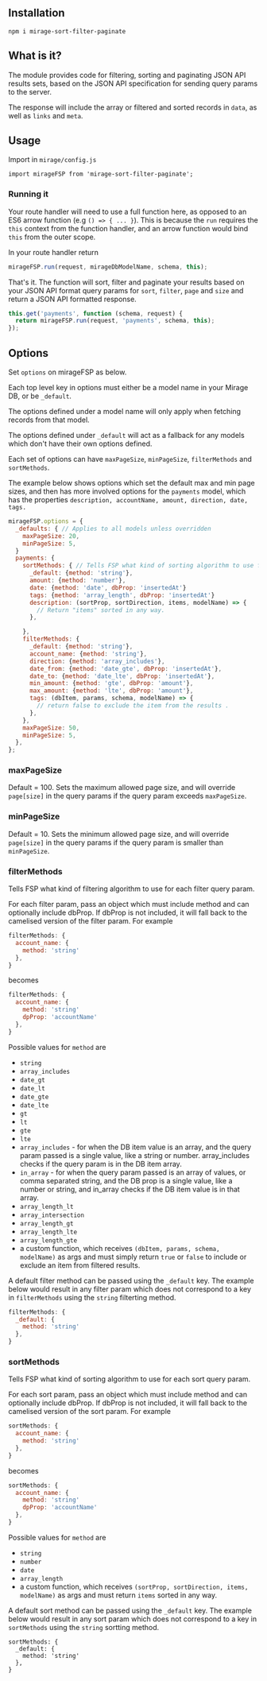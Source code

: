 ## Installation

`npm i mirage-sort-filter-paginate`

## What is it?

The module provides code for filtering, sorting and paginating JSON API results sets, based on the JSON API specification for sending query params to the server.

The response will include the array or filtered and sorted records in `data`, as well as `links` and `meta`.

## Usage

Import in `mirage/config.js`

`import mirageFSP from 'mirage-sort-filter-paginate';`

### Running it

Your route handler will need to use a full function here, as opposed to an ES6 arrow function (e.g `() => { ... }`). This is because the `run` requires the `this` context from the function handler, and an arrow function would bind `this` from the outer scope.

In your route handler return

```javascript
mirageFSP.run(request, mirageDbModelName, schema, this);
```

That's it. The function will sort, filter and paginate your results based on your JSON API format query params for `sort`, `filter`, `page` and `size` and return a JSON API formatted response.

```javascript
this.get('payments', function (schema, request) {
  return mirageFSP.run(request, 'payments', schema, this);
});
```

## Options

Set `options` on mirageFSP as below.

Each top level key in options must either be a model name in your Mirage DB, or be `_default`.

The options defined under a model name will only apply when fetching records from that model.

The options defined under `_default` will act as a fallback for any models which don't have their own options defined.

Each set of options can have `maxPageSize`, `minPageSize`, `filterMethods` and `sortMethods`.

The example below shows options which set the default max and min page sizes, and then has more involved options for the `payments` model, which has the properties `description, accountName, amount, direction, date, tags.`

```javascript
mirageFSP.options = {
  _defaults: { // Applies to all models unless overridden
    maxPageSize: 20,
    minPageSize: 5,
  }
  payments: {
    sortMethods: { // Tells FSP what kind of sorting algorithm to use for each sortable query param. The default is string, so you only need to specificy the sortMethod for number, date and arrayLength.
      _default: {method: 'string'},
      amount: {method: 'number'},
      date: {method: 'date', dbProp: 'insertedAt'}
      tags: {method: 'array_length', dbProp: 'insertedAt'}
      description: (sortProp, sortDirection, items, modelName) => {
        // Return "items" sorted in any way.
      },

    },
    filterMethods: {
      _default: {method: 'string'},
      account_name: {method: 'string'},
      direction: {method: 'array_includes'},
      date_from: {method: 'date_gte', dbProp: 'insertedAt'},
      date_to: {method: 'date_lte', dbProp: 'insertedAt'},
      min_amount: {method: 'gte', dbProp: 'amount'},
      max_amount: {method: 'lte', dbProp: 'amount'},
      tags: (dbItem, params, schema, modelName) => {
        // return false to exclude the item from the results .
      },
    },
    maxPageSize: 50,
    minPageSize: 5,
  },
};
```

### maxPageSize

Default = 100. Sets the maximum allowed page size, and will override `page[size]` in the query params if the query param exceeds `maxPageSize`.

### minPageSize

Default = 10. Sets the minimum allowed page size, and will override `page[size]` in the query params if the query param is smaller than `minPageSize`.

### filterMethods

Tells FSP what kind of filtering algorithm to use for each filter query param.

For each filter param, pass an object which must include method and can optionally include dbProp. If dbProp is not included, it will fall back to the camelised version of the filter param. For example

```javascript
filterMethods: {
  account_name: {
    method: 'string'
  },
}
```

becomes

```javascript
filterMethods: {
  account_name: {
    method: 'string'
    dpProp: 'accountName'
  },
}
```

Possible values for `method` are

- `string`
- `array_includes`
- `date_gt`
- `date_lt`
- `date_gte`
- `date_lte`
- `gt`
- `lt`
- `gte`
- `lte`
- `array_includes` - for when the DB item value is an array, and the query param passed is a single value, like a string or number. array_includes checks if the query param is in the DB item array.
- `in_array` - for when the query param passed is an array of values, or comma separated string, and the DB prop is a single value, like a number or string, and in_array checks if the DB item value is in that array.
- `array_length_lt`
- `array_intersection`
- `array_length_gt`
- `array_length_lte`
- `array_length_gte`
- a custom function, which receives `(dbItem, params, schema, modelName)` as args and must simply return `true` or `false` to include or exclude an item from filtered results.

A default filter method can be passed using the `_default` key. The example below would result in any filter param which does not correspond to a key in `filterMethods` using the `string` filterting method.

```javascript
filterMethods: {
  _default: {
    method: 'string'
  },
}

```

### sortMethods

Tells FSP what kind of sorting algorithm to use for each sort query param.

For each sort param, pass an object which must include method and can optionally include dbProp. If dbProp is not included, it will fall back to the camelised version of the sort param. For example

```javascript
sortMethods: {
  account_name: {
    method: 'string'
  },
}
```

becomes

```javascript
sortMethods: {
  account_name: {
    method: 'string'
    dpProp: 'accountName'
  },
}
```

Possible values for `method` are

- `string`
- `number`
- `date`
- `array_length`
- a custom function, which receives `(sortProp, sortDirection, items, modelName)` as args and must return `items` sorted in any way.

A default sort method can be passed using the `_default` key. The example below would result in any sort param which does not correspond to a key in `sortMethods` using the `string` sortting method.

```
sortMethods: {
  _default: {
    method: 'string'
  },
}

```

